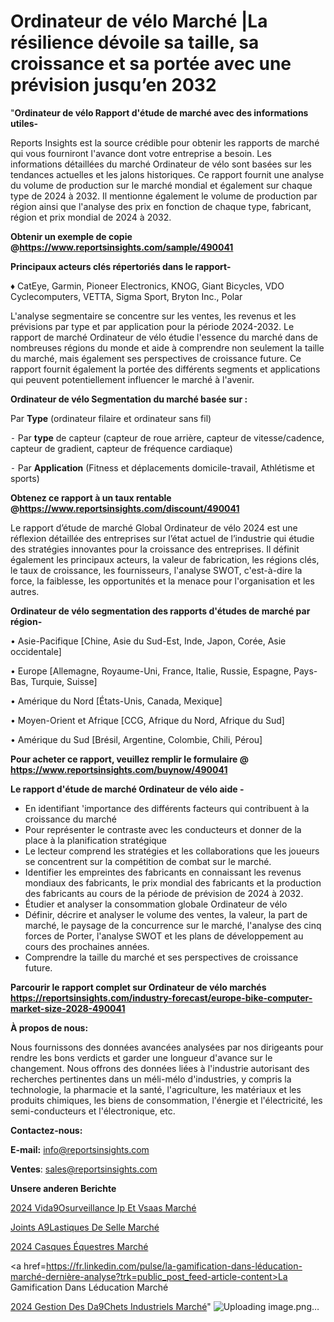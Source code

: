 # Ordinateur de vélo Marché |La résilience dévoile sa taille, sa croissance et sa portée avec une prévision jusqu’en 2032

"<strong>Ordinateur de vélo Rapport d'étude de marché avec des informations utiles-</strong>

Reports Insights est la source crédible pour obtenir les rapports de marché qui vous fourniront l'avance dont votre entreprise a besoin. Les informations détaillées du marché Ordinateur de vélo sont basées sur les tendances actuelles et les jalons historiques. Ce rapport fournit une analyse du volume de production sur le marché mondial et également sur chaque type de 2024 à 2032. Il mentionne également le volume de production par région ainsi que l'analyse des prix en fonction de chaque type, fabricant, région et prix mondial de 2024 à 2032.

<strong><b>Obtenir un exemple de copie @</b></strong><a href=https://www.reportsinsights.com/sample/490041><strong><b>https://www.reportsinsights.com/sample/490041</b></strong></a>

<b>Principaux acteurs clés répertoriés dans le rapport-</b>

<b> </b>♦ CatEye, Garmin, Pioneer Electronics, KNOG, Giant Bicycles, VDO Cyclecomputers, VETTA, Sigma Sport, Bryton Inc., Polar

L'analyse segmentaire se concentre sur les ventes, les revenus et les prévisions par type et par application pour la période 2024-2032. Le rapport de marché Ordinateur de vélo étudie l'essence du marché dans de nombreuses régions du monde et aide à comprendre non seulement la taille du marché, mais également ses perspectives de croissance future. Ce rapport fournit également la portée des différents segments et applications qui peuvent potentiellement influencer le marché à l'avenir.

<strong>Ordinateur de vélo Segmentation du marché basée sur :</strong>

Par <strong>Type</strong> (ordinateur filaire et ordinateur sans fil)


⁃ Par <strong>type</strong> de capteur (capteur de roue arrière, capteur de vitesse/cadence, capteur de gradient, capteur de fréquence cardiaque)


⁃ Par <strong>Application</strong> (Fitness et déplacements domicile-travail, Athlétisme et sports)

<strong><b>Obtenez ce rapport à un taux rentable @</b></strong><a href=https://www.reportsinsights.com/discount/490041><strong><b>https://www.reportsinsights.com/discount/490041</b></strong></a>

Le rapport d’étude de marché Global Ordinateur de vélo 2024 est une réflexion détaillée des entreprises sur l’état actuel de l’industrie qui étudie des stratégies innovantes pour la croissance des entreprises. Il définit également les principaux acteurs, la valeur de fabrication, les régions clés, le taux de croissance, les fournisseurs, l'analyse SWOT, c'est-à-dire la force, la faiblesse, les opportunités et la menace pour l'organisation et les autres.

<strong>Ordinateur de vélo segmentation des rapports d'études de marché par région-</strong>

• Asie-Pacifique [Chine, Asie du Sud-Est, Inde, Japon, Corée, Asie occidentale]

• Europe [Allemagne, Royaume-Uni, France, Italie, Russie, Espagne, Pays-Bas, Turquie, Suisse]

• Amérique du Nord [États-Unis, Canada, Mexique]

• Moyen-Orient et Afrique [CCG, Afrique du Nord, Afrique du Sud]

• Amérique du Sud [Brésil, Argentine, Colombie, Chili, Pérou]

<strong>Pour acheter ce rapport, veuillez remplir le formulaire @   <a href=https://www.reportsinsights.com/buynow/490041>https://www.reportsinsights.com/buynow/490041</a></strong>

<strong>Le rapport d'étude de marché Ordinateur de vélo aide -</strong>
<ul>
  <li>En identifiant 'importance des différents facteurs qui contribuent à la croissance du marché</li>
  <li>Pour représenter le contraste avec les conducteurs et donner de la place à la planification stratégique</li>
  <li>Le lecteur comprend les stratégies et les collaborations que les joueurs se concentrent sur la compétition de combat sur le marché.</li>
  <li>Identifier les empreintes des fabricants en connaissant les revenus mondiaux des fabricants, le prix mondial des fabricants et la production des fabricants au cours de la période de prévision de 2024 à 2032.</li>
  <li>Étudier et analyser la consommation globale Ordinateur de vélo</li>
  <li>Définir, décrire et analyser le volume des ventes, la valeur, la part de marché, le paysage de la concurrence sur le marché, l'analyse des cinq forces de Porter, l'analyse SWOT et les plans de développement au cours des prochaines années.</li>
  <li>Comprendre la taille du marché et ses perspectives de croissance future.</li>
</ul>

<strong>Parcourir le rapport complet sur Ordinateur de vélo marchés <a href=https://reportsinsights.com/industry-forecast/europe-bike-computer-market-size-2028-490041>https://reportsinsights.com/industry-forecast/europe-bike-computer-market-size-2028-490041</a></strong>

<strong>À propos de nous:</strong>

Nous fournissons des données avancées analysées par nos dirigeants pour rendre les bons verdicts et garder une longueur d'avance sur le changement. Nous offrons des données liées à l'industrie autorisant des recherches pertinentes dans un méli-mélo d'industries, y compris la technologie, la pharmacie et la santé, l'agriculture, les matériaux et les produits chimiques, les biens de consommation, l'énergie et l'électricité, les semi-conducteurs et l'électronique, etc.

<strong>Contactez-nous:</strong>

<strong>E-mail:</strong> <a href=mailto:info@reportsinsights.com>info@reportsinsights.com</a>

<strong>Ventes</strong>: <a href=mailto:sales@reportsinsights.com>sales@reportsinsights.com</a>

<strong>Unsere anderen Berichte</strong>

<a href=https://www.linkedin.com/pulse/2024-vid%C3%A9osurveillance-ip-et-vsaas-march%C3%A9tendance-ztxwc/>2024 Vida9Osurveillance Ip Et Vsaas Marché</a>

<a href=https://www.linkedin.com/pulse/joints-%C3%A9lastiques-de-selle-march%C3%A9-part-et-euxec/>Joints A9Lastiques De Selle Marché</a>

<a href=https://www.linkedin.com/pulse/2024-casques-équestres-marché-analyse-des-applications-49jhc/>2024 Casques Équestres Marché</a>

<a href=https://fr.linkedin.com/pulse/la-gamification-dans-léducation-marché-dernière-analyse?trk=public_post_feed-article-content>La Gamification Dans Léducation Marché</a>

<a href=https://www.linkedin.com/pulse/2024-gestion-des-d%C3%A9chets-industriels-march%C3%A9tendance-w5xjf/>2024 Gestion Des Da9Chets Industriels Marché</a>"
![Uploading image.png…]()
